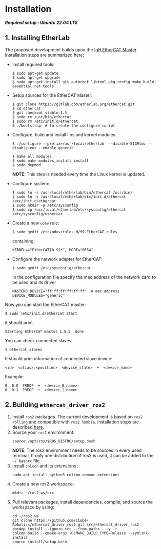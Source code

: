 # Installation
***Required setup : Ubuntu 22.04 LTS***

## 1. Installing EtherLab
The proposed development builds upon the [IgH EtherCAT Master](https://etherlab.org/en/ethercat/). Installation steps are summarized here:
- Install required tools:
  ```shell
  $ sudo apt-get update
  $ sudo apt-get upgrade
  $ sudo apt-get install git autoconf libtool pkg-config make build-essential net-tools
  ```
- Setup sources for the EtherCAT Master:
  ```shell
  $ git clone https://gitlab.com/etherlab.org/ethercat.git
  $ cd ethercat
  $ git checkout stable-1.5
  $ sudo rm /usr/bin/ethercat
  $ sudo rm /etc/init.d/ethercat
  $ ./bootstrap  # to create the configure script
  ```
- Configure, build and install libs and kernel modules:
  ```shell
  $ ./configure --prefix=/usr/local/etherlab  --disable-8139too --disable-eoe --enable-generic

  $ make all modules
  $ sudo make modules_install install
  $ sudo depmod
  ```
  **NOTE**: This step is needed every time the Linux kernel is updated.
- Configure system:
  ```shell
  $ sudo ln -s /usr/local/etherlab/bin/ethercat /usr/bin/
  $ sudo ln -s /usr/local/etherlab/etc/init.d/ethercat /etc/init.d/ethercat
  $ sudo mkdir -p /etc/sysconfig
  $ sudo cp /usr/local/etherlab/etc/sysconfig/ethercat /etc/sysconfig/ethercat
  ```
- Create a new `udev` rule:
  ```shell
  $ sudo gedit /etc/udev/rules.d/99-EtherCAT.rules
  ```
  containing:
  ```shell
  KERNEL=="EtherCAT[0-9]*", MODE="0664"
  ```

- Configure the network adapter for EtherCAT:

  ```shell
  $ sudo gedit /etc/sysconfig/ethercat
  ```
  In the configuration file specify the mac address of the network card to be used and its driver
  ```shell
  MASTER0_DEVICE="ff:ff:ff:ff:ff:ff"  # mac address
  DEVICE_MODULES="generic"
  ```

Now you can start the EtherCAT master:
```shell
$ sudo /etc/init.d/ethercat start
```
it should print
```shell
Starting EtherCAT master 1.5.2  done
```

You can check connected slaves:
```shell
$ ethercat slaves
```
It should print information of connected slave device:
```shell
<id>  <alias>:<position>  <device_state>  +  <device_name>
```
Example:
```shell
0  0:0  PREOP  +  <device_0_name>
0  0:1  PREOP  +  <device_1_name>
```

## 2. Building `ethercat_driver_ros2`
1.  Install `ros2` packages. The current development is based on `ros2 rolling` and compatible with `ros2 humble`. Installation steps are described [here](https://docs.ros.org/en/rolling/Installation.html).
2. Source your `ros2` environment:
    ```shell
    source /opt/ros/$ROS_DISTRO/setup.bash
    ```
    **NOTE**: The ros2 environment needs to be sources in every used terminal. If only one distribution of ros2 is used, it can be added to the `~/.bashrc` file.
3. Install `colcon` and its extensions :
    ```shell
    sudo apt install python3-colcon-common-extensions
     ```
3. Create a new ros2 workspace:
    ```shell
    mkdir ~/ros2_ws/src
    ```
4. Pull relevant packages, install dependencies, compile, and source the workspace by using:
    ```shell
    cd ~/ros2_ws
    git clone https://github.com/ICube-Robotics/ethercat_driver_ros2.git src/ethercat_driver_ros2
    rosdep install --ignore-src --from-paths . -y -r
    colcon build --cmake-args -DCMAKE_BUILD_TYPE=Release --symlink-install
    source install/setup.bash
    ```
